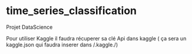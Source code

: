 # time_series_classification
Projet DataScience

Pour utiliser Kaggle il faudra récuperer sa clé Api dans kaggle ( ça sera un kaggle.json qui faudra inserer dans /.kaggle./)
